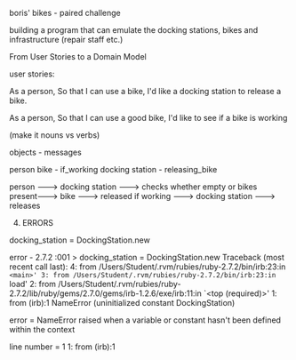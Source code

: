 boris' bikes - paired challenge

building a program that can emulate the docking stations, bikes and infrastructure (repair staff etc.)





From User Stories to a Domain Model


user stories:

As a person,
So that I can use a bike,
I'd like a docking station to release a bike.

As a person,
So that I can use a good bike,
I'd like to see if a bike is working

(make it nouns vs verbs)



objects - messages

person
bike - if_working
docking station - releasing_bike



person ---> docking station ---> checks whether empty or bikes present---> bike ---> released if working ---> docking station ---> releases


4. ERRORS

docking_station = DockingStation.new

error - 2.7.2 :001 > docking_station = DockingStation.new
Traceback (most recent call last):
        4: from /Users/Student/.rvm/rubies/ruby-2.7.2/bin/irb:23:in `<main>'
        3: from /Users/Student/.rvm/rubies/ruby-2.7.2/bin/irb:23:in `load'
        2: from /Users/Student/.rvm/rubies/ruby-2.7.2/lib/ruby/gems/2.7.0/gems/irb-1.2.6/exe/irb:11:in `<top (required)>'
        1: from (irb):1
NameError (uninitialized constant DockingStation)

error = NameError
raised when a variable or constant hasn't been defined within the context

line number = 1
1: from (irb):1
